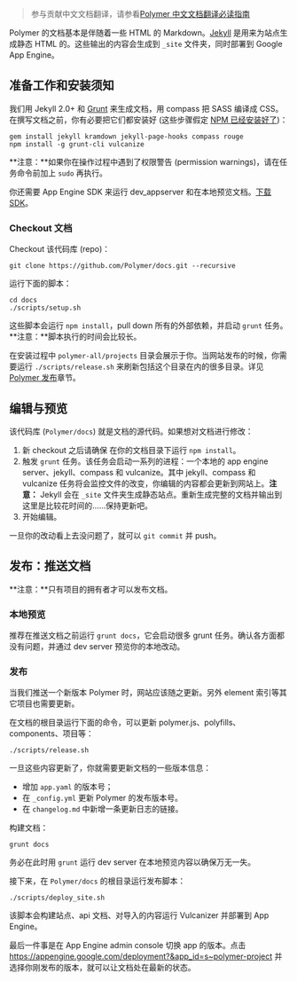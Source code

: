 > 参与贡献中文文档翻译，请参看[Polymer 中文文档翻译必读指南](https://github.com/unbug/docs/blob/ZH/CONTRIBUTING-ZH.md)

<!-- Polymer docs are mostly in Markdown with some HTML. [Jekyll][jekyll] is used to generate the static HTML for the site. The output is generated into a folder called `_site` and served from Google App Engine. -->
Polymer 的文档基本是伴随着一些 HTML 的 Markdown。[Jekyll][jekyll] 是用来为站点生成静态 HTML 的。这些输出的内容会生成到 `_site` 文件夹，同时部署到 Google App Engine。

<!-- ## Prereqs and installation requirements -->
## 准备工作和安装须知

<!-- We use Jekyll 2.0+ and [Grunt][grunt] to generate the documentation, and compass to compile SASS to CSS. You'll need to install the requirements before working on the docs (these instructions assume [NPM is already installed](http://nodejs.org/download/)): -->
我们用 Jekyll 2.0+ 和 [Grunt][grunt] 来生成文档，用 compass 把 SASS 编译成 CSS。在撰写文档之前，你有必要把它们都安装好 (这些步骤假定 [NPM 已经安装好了](http://nodejs.org/download/))：

    gem install jekyll kramdown jekyll-page-hooks compass rouge
    npm install -g grunt-cli vulcanize

<!-- **Note:** If you receive permission warnings, you may need to run the above tasks with `sudo`. -->
**注意：**如果你在操作过程中遇到了权限警告 (permission warnings)，请在任务命令前加上 `sudo` 再执行。

<!-- You'll also need the App Engine SDK to run the dev_appserver and preview the docs locally. [Download the SDK](https://developers.google.com/appengine/downloads). -->
你还需要 App Engine SDK 来运行 dev_appserver 和在本地预览文档。[下载 SDK](https://developers.google.com/appengine/downloads)。


<!-- ### Check out the documentation -->
### Checkout 文档

<!-- Checkout this repo: -->
Checkout 该代码库 (repo)：

    git clone https://github.com/Polymer/docs.git --recursive

<!-- Run the setup script: -->
运行下面的脚本：

    cd docs
    ./scripts/setup.sh

<!-- This will run `npm install`, pull down any external dependencies, and kickoff the `grunt` task. **Note:** these scripts can take some time to install. -->
这些脚本会运行 `npm install`，pull down 所有的外部依赖，并启动 `grunt` 任务。**注意：**脚本执行的时间会比较长。

<!-- During the setup process the `polymer-all/projects` directory is populated for you. Whenever the site is released you'll need to re-run `./scripts/release.sh` in order to refresh this and other directories. See the [Polymer release](#polymer-release) section for more details. -->
在安装过程中 `polymer-all/projects` 目录会展示于你。当网站发布的时候，你需要运行 `./scripts/release.sh` 来刷新包括这个目录在内的很多目录。详见 [Polymer 发布](#polymer-release)章节。

<!-- ## Making edits and previewing changes -->
## 编辑与预览

<!-- This repo (`Polymer/docs`) is where the documentation source files live. To make a change: -->
该代码库 (`Polymer/docs`) 就是文档的源代码。如果想对文档进行修改：

<!-- 1. Be sure to run `npm install` in your docs directory if it's a new checkout. -->
<!-- 2. Fire up the `grunt` task. This task runs a number of processes: a local app engine server, jekyll, compass, and vulcanize. The jekyll, compass, and vulcanize tasks will all watch for file changes and update the site if you make any edits. -->
<!-- **Note:** Jekyll generates the static site in a folder named `_site`. It can take some time for the docs to fully regenerate and be copied to the output folder...keep refreshing! -->
<!-- 3. Make your edits. -->
1. 新 checkout 之后请确保 在你的文档目录下运行 `npm install`。
2. 触发 `grunt` 任务。该任务会启动一系列的进程：一个本地的 app engine server、jekyll、compass 和 vulcanize。其中 jekyll、compass 和 vulcanize 任务将会监控文件的改变，你编辑的内容都会更新到网站上。**注意：** Jekyll 会在 `_site` 文件夹生成静态站点。重新生成完整的文档并输出到这里是比较花时间的……保持更新吧。
3. 开始编辑。

<!-- Once your changes look good, `git commit` them and push. -->
一旦你的改动看上去没问题了，就可以 `git commit` 并 push。

<!-- ## Releases: pushing the docs -->
## 发布：推送文档

<!-- **Note**: only project owners can publish the documentation. -->
**注意：**只有项目的拥有者才可以发布文档。

<!-- ### Preview locally -->
### 本地预览

<!-- It's a good idea to run `grunt docs` before pushing the docs, as it runs a number of grunt tasks. Verify things went well and preview your changes locally using the dev server. -->
推荐在推送文档之前运行 `grunt docs`，它会启动很多 grunt 任务。确认各方面都没有问题，并通过 dev server 预览你的本地改动。

<!-- ### Release -->
### 发布

<!-- When we push a new version of Polymer, the site should be updated to use it. In addition, the element reference and other projects will need updating. -->
当我们推送一个新版本 Polymer 时，网站应该随之更新。另外 element 索引等其它项目也需要更新。

<!-- To update polymer.js, the poyfills, components, projects, etc., run the following in the root of the docs directory: -->
在文档的根目录运行下面的命令，可以更新 polymer.js、polyfills、components、项目等：

    ./scripts/release.sh

<!-- Once these are updated, you need to update some versions for the docs: -->
一旦这些内容更新了，你就需要更新文档的一些版本信息：

<!-- - Increment the version in `app.yaml`; -->
<!-- - Update the Polymer release version in `_config.yml`. -->
<!-- - Add a link point link to the release notes in `changelog.md`. -->
- 增加 `app.yaml` 的版本号；
- 在 `_config.yml` 更新 Polymer 的发布版本号。
- 在 `changelog.md` 中新增一条更新日志的链接。

<!-- Build the docs: -->
构建文档：

    grunt docs
    
<!-- At this point, run the dev server with `grunt`, and preview things locally to make sure nothing is terribly broken after Polymer and the elements have been updated.  -->
务必在此时用 `grunt` 运行 dev server 在本地预览内容以确保万无一失。

<!-- Next, run the deploy script in the root of the `Polymer/docs` directory: -->
接下来，在 `Polymer/docs` 的根目录运行发布脚本：

    ./scripts/deploy_site.sh
    
<!-- This script builds the site, api docs, runs Vulcanizer over the imports, and deploys to App Engine.     -->
该脚本会构建站点、api 文档、对导入的内容运行 Vulcanizer 并部署到 App Engine。

<!-- Last thing is to switch the app version in the App Engine admin console. To make the docs live, hit up https://appengine.google.com/deployment?&app_id=s~polymer-project and select the version you just deployed. -->
最后一件事是在 App Engine admin console 切换 app 的版本。点击 https://appengine.google.com/deployment?&app_id=s~polymer-project 并选择你刚发布的版本，就可以让文档处在最新的状态。

[jekyll]: http://jekyllrb.com/
[grunt]: http://gruntjs.com/
